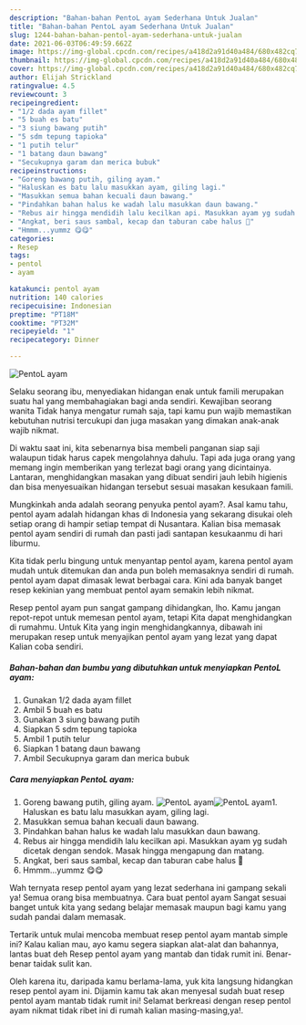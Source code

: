 ```yaml
---
description: "Bahan-bahan PentoL ayam Sederhana Untuk Jualan"
title: "Bahan-bahan PentoL ayam Sederhana Untuk Jualan"
slug: 1244-bahan-bahan-pentol-ayam-sederhana-untuk-jualan
date: 2021-06-03T06:49:59.662Z
image: https://img-global.cpcdn.com/recipes/a418d2a91d40a484/680x482cq70/pentol-ayam-foto-resep-utama.jpg
thumbnail: https://img-global.cpcdn.com/recipes/a418d2a91d40a484/680x482cq70/pentol-ayam-foto-resep-utama.jpg
cover: https://img-global.cpcdn.com/recipes/a418d2a91d40a484/680x482cq70/pentol-ayam-foto-resep-utama.jpg
author: Elijah Strickland
ratingvalue: 4.5
reviewcount: 3
recipeingredient:
- "1/2 dada ayam fillet"
- "5 buah es batu"
- "3 siung bawang putih"
- "5 sdm tepung tapioka"
- "1 putih telur"
- "1 batang daun bawang"
- "Secukupnya garam dan merica bubuk"
recipeinstructions:
- "Goreng bawang putih, giling ayam."
- "Haluskan es batu lalu masukkan ayam, giling lagi."
- "Masukkan semua bahan kecuali daun bawang."
- "Pindahkan bahan halus ke wadah lalu masukkan daun bawang."
- "Rebus air hingga mendidih lalu kecilkan api. Masukkan ayam yg sudah dicetak dengan sendok. Masak hingga mengapung dan matang."
- "Angkat, beri saus sambal, kecap dan taburan cabe halus 🤤"
- "Hmmm...yummz 😋😋"
categories:
- Resep
tags:
- pentol
- ayam

katakunci: pentol ayam 
nutrition: 140 calories
recipecuisine: Indonesian
preptime: "PT18M"
cooktime: "PT32M"
recipeyield: "1"
recipecategory: Dinner

---
```



![PentoL ayam](https://img-global.cpcdn.com/recipes/a418d2a91d40a484/680x482cq70/pentol-ayam-foto-resep-utama.jpg)

Selaku seorang ibu, menyediakan hidangan enak untuk famili merupakan suatu hal yang membahagiakan bagi anda sendiri. Kewajiban seorang  wanita Tidak hanya mengatur rumah saja, tapi kamu pun wajib memastikan kebutuhan nutrisi tercukupi dan juga masakan yang dimakan anak-anak wajib nikmat.

Di waktu  saat ini, kita sebenarnya bisa membeli panganan siap saji walaupun tidak harus capek mengolahnya dahulu. Tapi ada juga orang yang memang ingin memberikan yang terlezat bagi orang yang dicintainya. Lantaran, menghidangkan masakan yang dibuat sendiri jauh lebih higienis dan bisa menyesuaikan hidangan tersebut sesuai masakan kesukaan famili. 



Mungkinkah anda adalah seorang penyuka pentol ayam?. Asal kamu tahu, pentol ayam adalah hidangan khas di Indonesia yang sekarang disukai oleh setiap orang di hampir setiap tempat di Nusantara. Kalian bisa memasak pentol ayam sendiri di rumah dan pasti jadi santapan kesukaanmu di hari liburmu.

Kita tidak perlu bingung untuk menyantap pentol ayam, karena pentol ayam mudah untuk ditemukan dan anda pun boleh memasaknya sendiri di rumah. pentol ayam dapat dimasak lewat berbagai cara. Kini ada banyak banget resep kekinian yang membuat pentol ayam semakin lebih nikmat.

Resep pentol ayam pun sangat gampang dihidangkan, lho. Kamu jangan repot-repot untuk memesan pentol ayam, tetapi Kita dapat menghidangkan di rumahmu. Untuk Kita yang ingin menghidangkannya, dibawah ini merupakan resep untuk menyajikan pentol ayam yang lezat yang dapat Kalian coba sendiri.

<!--inarticleads1-->

##### Bahan-bahan dan bumbu yang dibutuhkan untuk menyiapkan PentoL ayam:

1. Gunakan 1/2 dada ayam fillet
1. Ambil 5 buah es batu
1. Gunakan 3 siung bawang putih
1. Siapkan 5 sdm tepung tapioka
1. Ambil 1 putih telur
1. Siapkan 1 batang daun bawang
1. Ambil Secukupnya garam dan merica bubuk




<!--inarticleads2-->

##### Cara menyiapkan PentoL ayam:

1. Goreng bawang putih, giling ayam.
<img src="https://img-global.cpcdn.com/steps/5434f61d3c0f93e6/160x128cq70/pentol-ayam-langkah-memasak-1-foto.jpg" alt="PentoL ayam"><img src="https://img-global.cpcdn.com/steps/da5d7fbb3fd20631/160x128cq70/pentol-ayam-langkah-memasak-1-foto.jpg" alt="PentoL ayam">1. Haluskan es batu lalu masukkan ayam, giling lagi.
1. Masukkan semua bahan kecuali daun bawang.
1. Pindahkan bahan halus ke wadah lalu masukkan daun bawang.
1. Rebus air hingga mendidih lalu kecilkan api. Masukkan ayam yg sudah dicetak dengan sendok. Masak hingga mengapung dan matang.
1. Angkat, beri saus sambal, kecap dan taburan cabe halus 🤤
1. Hmmm...yummz 😋😋




Wah ternyata resep pentol ayam yang lezat sederhana ini gampang sekali ya! Semua orang bisa membuatnya. Cara buat pentol ayam Sangat sesuai banget untuk kita yang sedang belajar memasak maupun bagi kamu yang sudah pandai dalam memasak.

Tertarik untuk mulai mencoba membuat resep pentol ayam mantab simple ini? Kalau kalian mau, ayo kamu segera siapkan alat-alat dan bahannya, lantas buat deh Resep pentol ayam yang mantab dan tidak rumit ini. Benar-benar taidak sulit kan. 

Oleh karena itu, daripada kamu berlama-lama, yuk kita langsung hidangkan resep pentol ayam ini. Dijamin kamu tak akan menyesal sudah buat resep pentol ayam mantab tidak rumit ini! Selamat berkreasi dengan resep pentol ayam nikmat tidak ribet ini di rumah kalian masing-masing,ya!.

